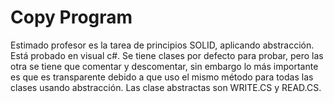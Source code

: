 # Copy Program

Estimado profesor es la tarea de principios SOLID, aplicando abstracción. Está probado en visual c#.
Se tiene clases por defecto para probar, pero las otra se tiene que comentar y descomentar, sin embargo lo más importante es que es transparente debido a que uso el mismo método para todas las clases usando abstracción. Las clase abstractas son WRITE.CS y READ.CS.
